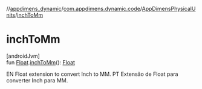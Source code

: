 //[appdimens_dynamic](../../../README.md)/[com.appdimens.dynamic.code](../README.md)/[AppDimensPhysicalUnits](README.md)/[inchToMm](inch-to-mm.md)

# inchToMm

[androidJvm]\
fun [Float](https://kotlinlang.org/api/core/kotlin-stdlib/kotlin/-float/index.html).[inchToMm](inch-to-mm.md)(): [Float](https://kotlinlang.org/api/core/kotlin-stdlib/kotlin/-float/index.html)

EN Float extension to convert Inch to MM. PT Extensão de Float para converter Inch para MM.